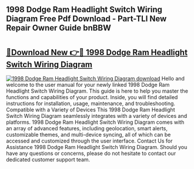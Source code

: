 ## 1998 Dodge Ram Headlight Switch Wiring Diagram Free Pdf Download - Part-TLI New Repair Owner Guide bnBBW

# <h2><a href="http://dfr2e7.blite.top/?on=1998+Dodge+Ram+Headlight+Switch+Wiring+Diagram">🔗Download New 👉🔴 1998 Dodge Ram Headlight Switch Wiring Diagram</a></h2>

[![1998 Dodge Ram Headlight Switch Wiring Diagram download](https://i.imgur.com/lujVjoI.png)](http://dfr2e7.blite.top/?on=1998+Dodge+Ram+Headlight+Switch+Wiring+Diagram)
Hello and welcome to the user manual for your newly linked 1998 Dodge Ram Headlight Switch Wiring Diagram. This guide is here to help you master the functions and capabilities of your product. Inside, you will find detailed instructions for installation, usage, maintenance, and troubleshooting. Compatible with a Variety of Devices This 1998 Dodge Ram Headlight Switch Wiring Diagram seamlessly integrates with a variety of devices and platforms. 1998 Dodge Ram Headlight Switch Wiring Diagram comes with an array of advanced features, including geolocation, smart alerts, customizable themes, and multi-device syncing, all of which can be accessed and customized through the user interface. Contact Us for Assistance 1998 Dodge Ram Headlight Switch Wiring Diagram. Should you have any questions or concerns, please do not hesitate to contact our dedicated customer support team.
